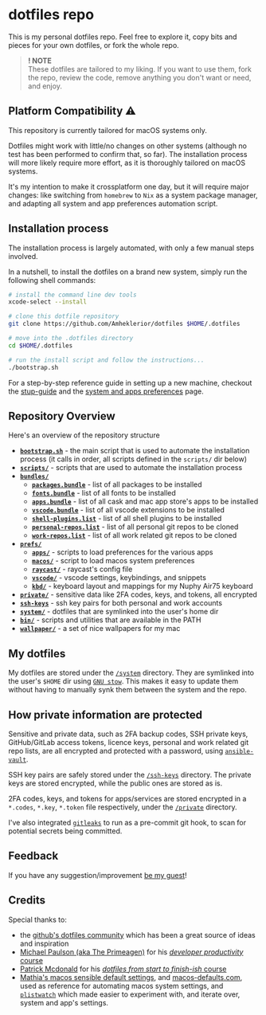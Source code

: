 # dotfiles repo

This is my personal dotfiles repo. Feel free to explore it, copy bits and pieces for your own dotfiles, or fork the whole repo.

> **! NOTE**\
> These dotfiles are tailored to my liking. If you want to use them, fork the repo, review the code, remove anything you don't want or need, and enjoy.

## Platform Compatibility ⚠

This repository is currently tailored for macOS systems only.

Dotfiles might work with little/no changes on other systems (although no test has been performed to confirm that, so far). The installation process will more likely require more effort, as it is thoroughly tailored on macOS systems.

It's my intention to make it crossplatform one day, but it will require major changes: like switching from `homebrew` to `Nix` as a system package manager, and adapting all system and app preferences automation script.

## Installation process

The installation process is largely automated, with only a few manual steps involved.

In a nutshell, to install the dotfiles on a brand new system, simply run the following shell commands:

```sh
# install the command line dev tools
xcode-select --install 

# clone this dotfile repository
git clone https://github.com/Amheklerior/dotfiles $HOME/.dotfiles

# move into the .dotfiles directory
cd $HOME/.dotfiles

# run the install script and follow the instructions...
./bootstrap.sh

```

For a step-by-step reference guide in setting up a new machine, checkout the [stup-guide](/docs/setup-guide.md) and the [system and apps preferences](/docs/prefs.md) page.

## Repository Overview

Here's an overview of the repository structure

- [**`bootstrap.sh`**](./bootstrap.sh) - the main script that is used to automate the installation process (it calls in order, all scripts defined in the `scripts/` dir below)
- [**`scripts/`**](./scripts/) - scripts that are used to automate the installation process
- [**`bundles/`**](./bundles/)
  - [**`packages.bundle`**](/bundles/packages.bundle) - list of all packages to be installed
  - [**`fonts.bundle`**](/bundles/fonts.bundle) - list of all fonts to be installed
  - [**`apps.bundle`**](/bundles/apps.bundle) - list of all cask and mac app store's apps to be installed
  - [**`vscode.bundle`**](/bundles/vscode.bundle) - list of all vscode extensions to be installed
  - [**`shell-plugins.list`**](/bundles/shell-plugins.list) - list of all shell plugins to be installed
  - [**`personal-repos.list`**](/bundles/personal-repos.list) - list of all personal git repos to be cloned
  - [**`work-repos.list`**](/bundles/work-repos.list) - list of all work related git repos to be cloned
- [**`prefs/`**](./prefs/)
  - [**`apps/`**](./prefs/apps/) - scripts to load preferences for the various apps
  - [**`macos/`**](./prefs/macos/) - script to load macos system preferences
  - [**`raycast/`**](./prefs/raycast/) - raycast's config file
  - [**`vscode/`**](./prefs/vscode/) - vscode settings, keybindings, and snippets
  - [**`kbd/`**](./prefs/kbd/) - keyboard layout and mappings for my Nuphy Air75 keyboard
- [**`private/`**](./private/) - sensitive data like 2FA codes, keys, and tokens, all encrypted
- [**`ssh-keys`**](./ssh-keys/) - ssh key pairs for both personal and work accounts
- [**`system/`**](./system/) - dotfiles that are symlinked into the user's home dir
- [**`bin/`**](./bin/) - scripts and utilities that are available in the PATH
- [**`wallpaper/`**](./wallpaper/) - a set of nice wallpapers for my mac

## My dotfiles

My dotfiles are stored under the [`/system`](/system/) directory. They are symlinked into the user's `$HOME` dir using [`GNU stow`](https://www.gnu.org/software/stow/). This makes it easy to update them without having to manually synk them between the system and the repo.

## How private information are protected

Sensitive and private data, such as 2FA backup codes, SSH private keys, GitHub/GitLab access tokens, licence keys, personal and work related git repo lists, are all  encrypted and protected with a password, using [`ansible-vault`](https://docs.ansible.com/ansible/latest/vault_guide/index.html).

SSH key pairs are safely stored under the [`/ssh-keys`](/ssh-keys/) directory. The private keys are stored encrypted, while the public ones are stored as is.

2FA codes, keys, and tokens for apps/services are stored encrypted in a `*.codes`, `*.key`, `*.token` file respectively, under the [`/private`](/private/) directory.

I've also integrated [`gitleaks`](https://github.com/zricethezav/gitleaks) to run as a pre-commit git hook, to scan for potential secrets being committed.

## Feedback

If you have any suggestion/improvement [be my guest](https://github.com/Amheklerior/dotfiles/issues)!

## Credits

Special thanks to:

- the [github's dotfiles community](https://dotfiles.github.io/) which has been a great source of ideas and inspiration
- [Michael Paulson (aka The Primeagen)](https://www.youtube.com/c/ThePrimeagen) for his [_developer productivity_ course](https://frontendmasters.com/courses/developer-productivity/)
- [Patrick Mcdonald](https://twitter.com/eieioxyz) for his [_dotfiles from start to finish-ish_ course](https://www.udemy.com/course/dotfiles-from-start-to-finish-ish/)
- [Mathia's macos sensible default settings](https://github.com/mathiasbynens/dotfiles/blob/main/.macos), and [macos-defaults.com](https://macos-defaults.com/), used as reference for automating macos system settings, and [`plistwatch`](https://github.com/catilac/plistwatch) which made easier to experiment with, and iterate over, system and app's settings.
